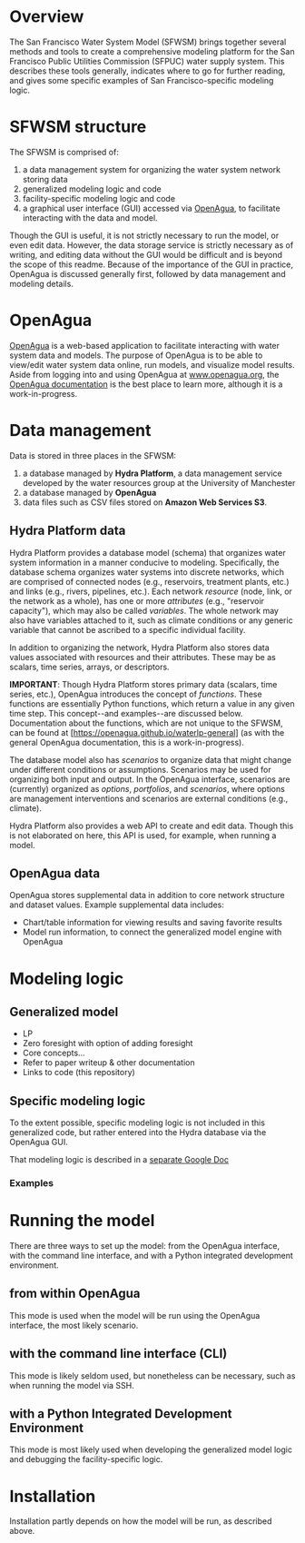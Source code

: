 # Overview

The San Francisco Water System Model (SFWSM) brings together several methods and tools to create a comprehensive modeling platform for the San Francisco Public Utilities Commission (SFPUC) water supply system. This describes these tools generally, indicates where to go for further reading, and gives some specific examples of San Francisco-specific modeling logic.

# SFWSM structure

The SFWSM is comprised of:
1. a data management system for organizing the water system network storing data
2. generalized modeling logic and code
3. facility-specific modeling logic and code
4. a graphical user interface (GUI) accessed via [OpenAgua](www.openagua.org), to facilitate interacting with the data and model.

Though the GUI is useful, it is not strictly necessary to run the model, or even edit data. However, the data storage service is strictly necessary as of writing, and editing data without the GUI would be difficult and is beyond the scope of this readme. Because of the importance of the GUI in practice, OpenAgua is discussed generally first, followed by data management and modeling details.

# OpenAgua

[OpenAgua](https://www.openagua.org) is a web-based application to facilitate interacting with water system data and models. The purpose of OpenAgua is to be able to view/edit water system data online, run models, and visualize model results. Aside from logging into and using OpenAgua at www.openagua.org, the [OpenAgua documentation](http://docs.openagua.org) is the best place to learn more, although it is a work-in-progress.

# Data management

Data is stored in three places in the SFWSM:

1. a database managed by **Hydra Platform**, a data management service developed by the water resources group at the University of Manchester
2. a database managed by **OpenAgua**
3. data files such as CSV files stored on **Amazon Web Services S3**.

## Hydra Platform data

Hydra Platform provides a database model (schema) that organizes water system information in a manner conducive to modeling. Specifically, the database schema organizes water systems into discrete networks, which are comprised of connected nodes (e.g., reservoirs, treatment plants, etc.) and links (e.g., rivers, pipelines, etc.). Each network *resource* (node, link, or the network as a whole), has one or more *attributes* (e.g., "reservoir capacity"), which may also be called *variables*. The whole network may also have variables attached to it, such as climate conditions or any generic variable that cannot be ascribed to a specific individual facility.

In addition to organizing the network, Hydra Platform also stores data values associated with resources and their attributes. These may be as scalars, time series, arrays, or descriptors.

**IMPORTANT**: Though Hydra Platform stores primary data (scalars, time series, etc.), OpenAgua introduces the concept of *functions*. These functions are essentially Python functions, which return a value in any given time step. This concept--and examples--are discussed below. Documentation about the functions, which are not unique to the SFWSM, can be found at [https://openagua.github.io/waterlp-general] (as with the general OpenAgua documentation, this is a work-in-progress).

The database model also has *scenarios* to organize data that might change under different conditions or assumptions. Scenarios may be used for organizing both input and output. In the OpenAgua interface, scenarios are (currently) organized as *options*, *portfolios*, and *scenarios*, where options are management interventions and scenarios are external conditions (e.g., climate).

Hydra Platform also provides a web API to create and edit data. Though this is not elaborated on here, this API is used, for example, when running a model.

## OpenAgua data

OpenAgua stores supplemental data in addition to core network structure and dataset values. Example supplemental data includes:

* Chart/table information for viewing results and saving favorite results
* Model run information, to connect the generalized model engine with OpenAgua

# Modeling logic

## Generalized model

* LP
* Zero foresight with option of adding foresight
* Core concepts...
* Refer to paper writeup & other documentation
* Links to code (this repository)

## Specific modeling logic

To the extent possible, specific modeling logic is not included in this generalized code, but rather entered into the Hydra database via the OpenAgua GUI.

That modeling logic is described in a [separate Google Doc](https://docs.google.com/document/d/19qTpzT-JEKpwmsF28UgYSVeF0gQW1batZOGd7pwBsF8/edit?usp=sharing)

### Examples

# Running the model

There are three ways to set up the model: from the OpenAgua interface, with the command line interface, and with a Python integrated development environment.

## from within OpenAgua

This mode is used when the model will be run using the OpenAgua interface, the most likely scenario.

## with the command line interface (CLI)

This mode is likely seldom used, but nonetheless can be necessary, such as when running the model via SSH.

## with a Python Integrated Development Environment

This mode is most likely used when developing the generalized model logic and debugging the facility-specific logic.

# Installation

Installation partly depends on how the model will be run, as described above.


